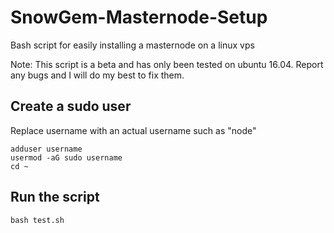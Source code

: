 # SnowGem-Masternode-Setup
Bash script for easily installing a masternode on a linux vps

Note: This script is a beta and has only been tested on ubuntu 16.04. Report any bugs and I will do my best to fix them.

## Create a sudo user
Replace username with an actual username such as "node"
```
adduser username
usermod -aG sudo username
cd ~
```

## Run the script
```
bash test.sh
```
